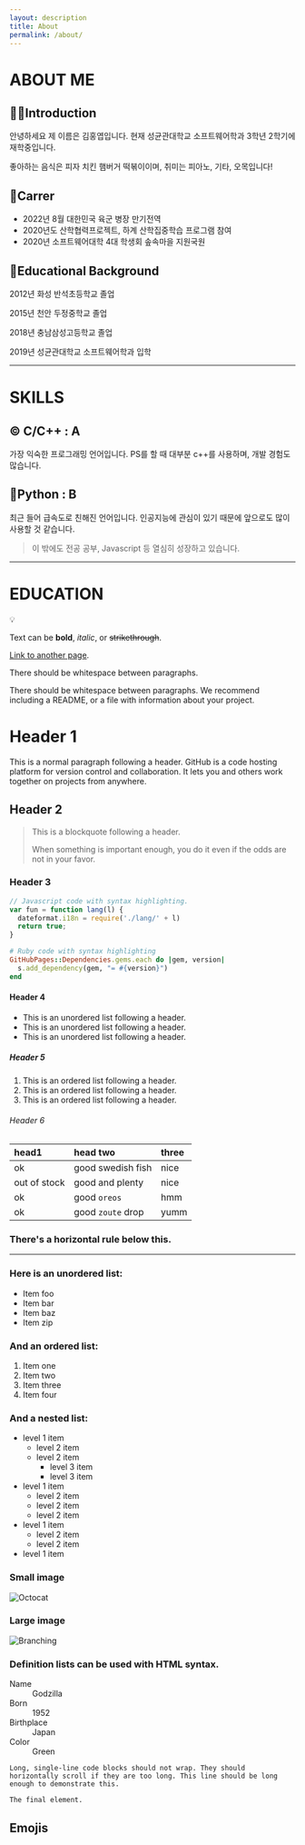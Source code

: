 ```yaml
---
layout: description
title: About
permalink: /about/
---
```


# ABOUT ME
## 🤷‍♂️Introduction
안녕하세요 제 이름은 김홍엽입니다. 현재 성균관대학교 소프트웨어학과 3학년 2학기에 재학중입니다.

좋아하는 음식은 피자 치킨 햄버거 떡볶이이며, 취미는 피아노, 기타, 오목입니다!

## 🏅Carrer
*   2022년 8월 대한민국 육군 병장 만기전역
*   2020년도 산학협력프로젝트, 하계 산학집중학습 프로그램 참여
*   2020년 소프트웨어대학 4대 학생회 솦속마을 지원국원

## 📗Educational Background
2012년 화성 반석초등학교 졸업

2015년 천안 두정중학교 졸업

2018년 충남삼성고등학교 졸업

2019년 성균관대학교 소프트웨어학과 입학

* * *

# SKILLS
## ©️ C/C++ : A
가장 익숙한 프로그래밍 언어입니다. PS를 할 때 대부분 c++를 사용하며, 개발 경험도 많습니다.

## 🦎Python : B
최근 들어 급속도로 친해진 언어입니다. 인공지능에 관심이 있기 때문에 앞으로도 많이 사용할 것 같습니다.

> 이 밖에도 전공 공부, Javascript 등 열심히 성장하고 있습니다.

* * *

# EDUCATION

💡





Text can be **bold**, _italic_, or ~~strikethrough~~.

[Link to another page](./another-page.html).

There should be whitespace between paragraphs.

There should be whitespace between paragraphs. We recommend including a README, or a file with information about your project.

# Header 1

This is a normal paragraph following a header. GitHub is a code hosting platform for version control and collaboration. It lets you and others work together on projects from anywhere.

## Header 2

> This is a blockquote following a header.
>
> When something is important enough, you do it even if the odds are not in your favor.

### Header 3

```js
// Javascript code with syntax highlighting.
var fun = function lang(l) {
  dateformat.i18n = require('./lang/' + l)
  return true;
}
```

```ruby
# Ruby code with syntax highlighting
GitHubPages::Dependencies.gems.each do |gem, version|
  s.add_dependency(gem, "= #{version}")
end
```

#### Header 4

*   This is an unordered list following a header.
*   This is an unordered list following a header.
*   This is an unordered list following a header.

##### Header 5

1.  This is an ordered list following a header.
2.  This is an ordered list following a header.
3.  This is an ordered list following a header.

###### Header 6

| head1        | head two          | three |
|:-------------|:------------------|:------|
| ok           | good swedish fish | nice  |
| out of stock | good and plenty   | nice  |
| ok           | good `oreos`      | hmm   |
| ok           | good `zoute` drop | yumm  |

### There's a horizontal rule below this.

* * *

### Here is an unordered list:

*   Item foo
*   Item bar
*   Item baz
*   Item zip

### And an ordered list:

1.  Item one
1.  Item two
1.  Item three
1.  Item four

### And a nested list:

- level 1 item
  - level 2 item
  - level 2 item
    - level 3 item
    - level 3 item
- level 1 item
  - level 2 item
  - level 2 item
  - level 2 item
- level 1 item
  - level 2 item
  - level 2 item
- level 1 item

### Small image

![Octocat](https://github.githubassets.com/images/icons/emoji/octocat.png)

### Large image

![Branching](https://guides.github.com/activities/hello-world/branching.png)


### Definition lists can be used with HTML syntax.

<dl>
<dt>Name</dt>
<dd>Godzilla</dd>
<dt>Born</dt>
<dd>1952</dd>
<dt>Birthplace</dt>
<dd>Japan</dd>
<dt>Color</dt>
<dd>Green</dd>
</dl>

```
Long, single-line code blocks should not wrap. They should horizontally scroll if they are too long. This line should be long enough to demonstrate this.
```

```
The final element.
```

## Emojis
